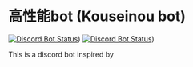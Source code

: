 # 高性能bot (Kouseinou bot)
[![Discord Bot Status](https://img.shields.io/badge/高性能bot-✓%20BOT-%235865F2?style=flat-square&logo=Discord&logoColor=FFFFFF)](https://discord.com/discovery/applications/1243841697637601310))
[![Discord Bot Status](https://img.shields.io/badge/support%20server-online-%2CEC2F?style=flat-square&logo=Discord&logoColor=FFFFFF)](https://discord.gg/QBwjpHcMyw))

This is a discord bot inspired by 

